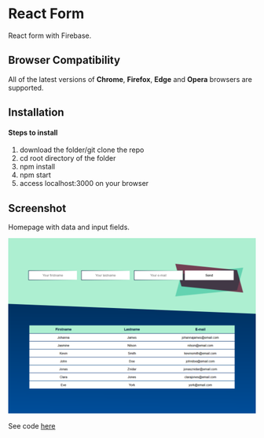 # React Form

React form with Firebase.

## Browser Compatibility

All of the latest versions of <b>Chrome</b>, <b>Firefox</b>, <b>Edge</b> and <b>Opera</b> browsers are supported.

## Installation

#### Steps to install

<ol>
  <li>download the folder/git clone the repo</li>
  <li>cd root directory of the folder</li>
  <li>npm install</li>
  <li>npm start</li>
  <li>access localhost:3000 on your browser</li>
</ol>

## Screenshot

Homepage with data and input fields.

![](screenshot/front.png)

See code <a href="https://github.com/veronikagregorec/react-form/tree/main/src">here</a>
